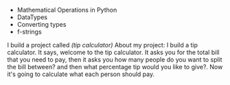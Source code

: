
* Mathematical Operations in Python
* DataTypes
* Converting types
* f-strings

I build a project called _(tip calculator)_
About my project: I build a tip calculator. It says, welcome to the tip calculator.
It asks you for the total bill that you need to pay, then it asks you how many people do you want to
split the bill between? and then what percentage tip would you like to give?. Now it's going to calculate
what each person should pay.
